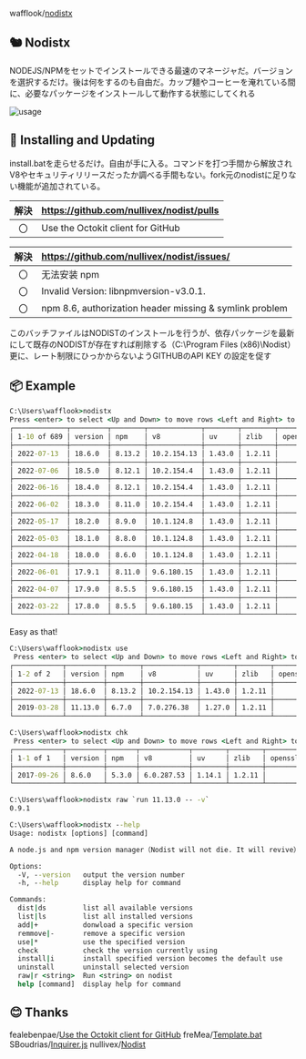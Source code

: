 wafflook/[nodistx](https://github.com/wafflook/nodistx)


## 🐿️ Nodistx
NODEJS/NPMをセットでインストールできる最速のマネージャだ。バージョンを選択するだけ。後は何をするのも自由だ。カップ麺やコーヒーを淹れている間に、必要なパッケージをインストールして動作する状態にしてくれる

![usage](https://user-images.githubusercontent.com/98066622/182986552-9a5a82ed-65e9-4066-a1e4-21d18acc382c.gif)

## 📡 Installing and Updating
install.batを走らせるだけ。自由が手に入る。コマンドを打つ手間から解放されV8やセキュリティリリースだったか調べる手間もない。fork元のnodistに足りない機能が追加されている。

| 解決 | https://github.com/nullivex/nodist/pulls              |
|:--:|:--------------------------------------------------------|
| 〇 | Use the Octokit client for GitHub                       |

| 解決 | https://github.com/nullivex/nodist/issues/            |
|:--:|:--------------------------------------------------------|
|	〇 | 无法安装 npm                                             |
|	〇 | Invalid Version: libnpmversion-v3.0.1.                  |
|	〇 | npm 8.6, authorization header missing & symlink problem |

このバッチファイルはNODISTのインストールを行うが、依存パッケージを最新にして既存のNODISTが存在すれば削除する（C:\Program Files (x86)\Nodist）更に、レート制限にひっかからないようGITHUBのAPI KEY の設定を促す









## 📦 Example
```bat
C:\Users\wafflook>nodistx
Press <enter> to select <Up and Down> to move rows <Left and Right> to move pages
┌─────────────┬─────────┬────────┬─────────────┬────────┬────────┬─────────┬─────────┬─────┬──────────┬───────────┐
│ 1-10 of 689 │ version │ npm    │ v8          │ uv     │ zlib   │ openssl │ modules │ lts │ security │ installed │
├─────────────┼─────────┼────────┼─────────────┼────────┼────────┼─────────┼─────────┼─────┼──────────┼───────────┤
│ 2022-07-13  │ 18.6.0  │ 8.13.2 │ 10.2.154.13 │ 1.43.0 │ 1.2.11 │         │ 108     │     │          │ YES       │
├─────────────┼─────────┼────────┼─────────────┼────────┼────────┼─────────┼─────────┼─────┼──────────┼───────────┤
│ 2022-07-06  │ 18.5.0  │ 8.12.1 │ 10.2.154.4  │ 1.43.0 │ 1.2.11 │         │ 108     │     │ YES      │           │
├─────────────┼─────────┼────────┼─────────────┼────────┼────────┼─────────┼─────────┼─────┼──────────┼───────────┤
│ 2022-06-16  │ 18.4.0  │ 8.12.1 │ 10.2.154.4  │ 1.43.0 │ 1.2.11 │         │ 108     │     │          │           │
├─────────────┼─────────┼────────┼─────────────┼────────┼────────┼─────────┼─────────┼─────┼──────────┼───────────┤
│ 2022-06-02  │ 18.3.0  │ 8.11.0 │ 10.2.154.4  │ 1.43.0 │ 1.2.11 │         │ 108     │     │          │           │
├─────────────┼─────────┼────────┼─────────────┼────────┼────────┼─────────┼─────────┼─────┼──────────┼───────────┤
│ 2022-05-17  │ 18.2.0  │ 8.9.0  │ 10.1.124.8  │ 1.43.0 │ 1.2.11 │         │ 108     │     │          │           │
├─────────────┼─────────┼────────┼─────────────┼────────┼────────┼─────────┼─────────┼─────┼──────────┼───────────┤
│ 2022-05-03  │ 18.1.0  │ 8.8.0  │ 10.1.124.8  │ 1.43.0 │ 1.2.11 │         │ 108     │     │          │           │
├─────────────┼─────────┼────────┼─────────────┼────────┼────────┼─────────┼─────────┼─────┼──────────┼───────────┤
│ 2022-04-18  │ 18.0.0  │ 8.6.0  │ 10.1.124.8  │ 1.43.0 │ 1.2.11 │         │ 108     │     │          │           │
├─────────────┼─────────┼────────┼─────────────┼────────┼────────┼─────────┼─────────┼─────┼──────────┼───────────┤
│ 2022-06-01  │ 17.9.1  │ 8.11.0 │ 9.6.180.15  │ 1.43.0 │ 1.2.11 │         │ 102     │     │          │           │
├─────────────┼─────────┼────────┼─────────────┼────────┼────────┼─────────┼─────────┼─────┼──────────┼───────────┤
│ 2022-04-07  │ 17.9.0  │ 8.5.5  │ 9.6.180.15  │ 1.43.0 │ 1.2.11 │         │ 102     │     │          │           │
├─────────────┼─────────┼────────┼─────────────┼────────┼────────┼─────────┼─────────┼─────┼──────────┼───────────┤
│ 2022-03-22  │ 17.8.0  │ 8.5.5  │ 9.6.180.15  │ 1.43.0 │ 1.2.11 │         │ 102     │     │          │           │
└─────────────┴─────────┴────────┴─────────────┴────────┴────────┴─────────┴─────────┴─────┴──────────┴───────────┘
```
Easy as that!
```bat
C:\Users\wafflook>nodistx use
 Press <enter> to select <Up and Down> to move rows <Left and Right> to move pages
┌────────────┬─────────┬────────┬─────────────┬────────┬────────┬─────────┬─────────┬─────┬──────────┬───────────┐
│ 1-2 of 2   │ version │ npm    │ v8          │ uv     │ zlib   │ openssl │ modules │ lts │ security │ installed │
├────────────┼─────────┼────────┼─────────────┼────────┼────────┼─────────┼─────────┼─────┼──────────┼───────────┤
│ 2022-07-13 │ 18.6.0  │ 8.13.2 │ 10.2.154.13 │ 1.43.0 │ 1.2.11 │         │ 108     │     │          │ YES       │
├────────────┼─────────┼────────┼─────────────┼────────┼────────┼─────────┼─────────┼─────┼──────────┼───────────┤
│ 2019-03-28 │ 11.13.0 │ 6.7.0  │ 7.0.276.38  │ 1.27.0 │ 1.2.11 │         │ 67      │     │          │ YES       │
└────────────┴─────────┴────────┴─────────────┴────────┴────────┴─────────┴─────────┴─────┴──────────┴───────────┘
```
```bat
C:\Users\wafflook>nodistx chk
 Press <enter> to select <Up and Down> to move rows <Left and Right> to move pages
┌────────────┬─────────┬───────┬────────────┬────────┬────────┬─────────┬─────────┬─────┬──────────┬───────────┐
│ 1-1 of 1   │ version │ npm   │ v8         │ uv     │ zlib   │ openssl │ modules │ lts │ security │ installed │
├────────────┼─────────┼───────┼────────────┼────────┼────────┼─────────┼─────────┼─────┼──────────┼───────────┤
│ 2017-09-26 │ 8.6.0   │ 5.3.0 │ 6.0.287.53 │ 1.14.1 │ 1.2.11 │         │ 57      │     │          │ YES       │
└────────────┴─────────┴───────┴────────────┴────────┴────────┴─────────┴─────────┴─────┴──────────┴───────────┘
```
```bat
C:\Users\wafflook>nodistx raw `run 11.13.0 -- -v`
0.9.1
```
```bat
C:\Users\wafflook>nodistx --help
Usage: nodistx [options] [command]

A node.js and npm version manager（Nodist will not die. It will revive）

Options:
  -V, --version   output the version number
  -h, --help      display help for command

Commands:
  dist|ds         list all available versions
  list|ls         list all installed versions
  add|+           donwload a specific version
  remmove|-       remove a specific version
  use|*           use the specified version
  check           check the version currently using
  install|i       install specified version becomes the default use
  uninstall       uninstall selected version
  raw|r <string>  Run <string> on nodist
  help [command]  display help for command
```
## 😊 Thanks
fealebenpae/[Use the Octokit client for GitHub](https://github.com/nullivex/nodist/pull/246)
freMea/[Template.bat](https://gist.github.com/freMea/0e907150d14e68f26794207fbeec8fa0)
SBoudrias/[Inquirer.js](https://github.com/SBoudrias/Inquirer.js/)
nullivex/[Nodist](https://github.com/nullivex/nodist)

